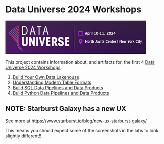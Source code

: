 # Data Universe 2024 Workshops

![Data Universe 2024](./du2024.png "Data Universe 2024")

This project contains information about, and artifacts for, the first 4 [Data Universe 2024 Workshops](https://www.datauniverseevent.com/en-us/experience-and-learn/workshops.html).

1. [Build Your Own Data Lakehouse](./workshop1/README.md)
2. [Understanding Modern Table Formats](./workshop2/README.md)
3. [Build SQL Data Pipelines and Data Products](./workshop3/README.md)
4. [Build Python Data Pipelines and Data Products](./workshop4/README.md)

## NOTE: Starburst Galaxy has a new UX

See more at https://www.starburst.io/blog/new-ux-starburst-galaxy/

This means you should expect some of the screenshots in the labs to look slightly different!! 